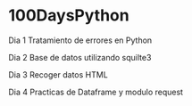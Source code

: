 # 100DaysPython

Dia 1 Tratamiento de errores en Python 

Dia 2 Base de datos utilizando squilte3

Dia 3 Recoger datos HTML 

Dia 4 Practicas de Dataframe y modulo request

